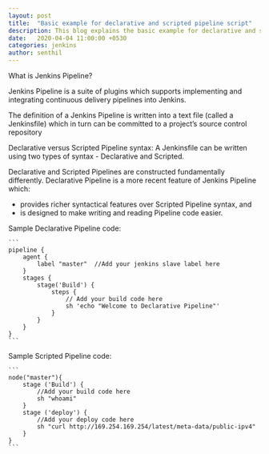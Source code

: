 ```yaml
---
layout: post
title:  "Basic example for declarative and scripted pipeline script"
description: This blog explains the basic example for declarative and scripted pipeline script groovy script. 
date:   2020-04-04 11:00:00 +0530
categories: jenkins
author: senthil
---
```


What is Jenkins Pipeline?

Jenkins Pipeline is a suite of plugins which supports implementing and integrating continuous delivery pipelines into Jenkins.

The definition of a Jenkins Pipeline is written into a text file (called a Jenkinsfile) which in turn can be committed to a project’s source control repository

Declarative versus Scripted Pipeline syntax:
A Jenkinsfile can be written using two types of syntax - Declarative and Scripted.

Declarative and Scripted Pipelines are constructed fundamentally differently. Declarative Pipeline is a more recent feature of Jenkins Pipeline which:

* provides richer syntactical features over Scripted Pipeline syntax, and
* is designed to make writing and reading Pipeline code easier.

Sample Declarative Pipeline code:

    ```
    pipeline {
        agent {
            label "master"  //Add your jenkins slave label here
        }
        stages {
            stage('Build') {
                steps {
                    // Add your build code here
                    sh 'echo "Welcome to Declarative Pipeline"'
                }
            }
        }
    }
    ```


Sample Scripted Pipeline code:

    ```
    node("master"){
        stage ('Build') {
            //Add your build code here
            sh "whoami" 
        }
        stage ('deploy') {
            //Add your deploy code here
            sh "curl http://169.254.169.254/latest/meta-data/public-ipv4"
        }
    }
    ```
